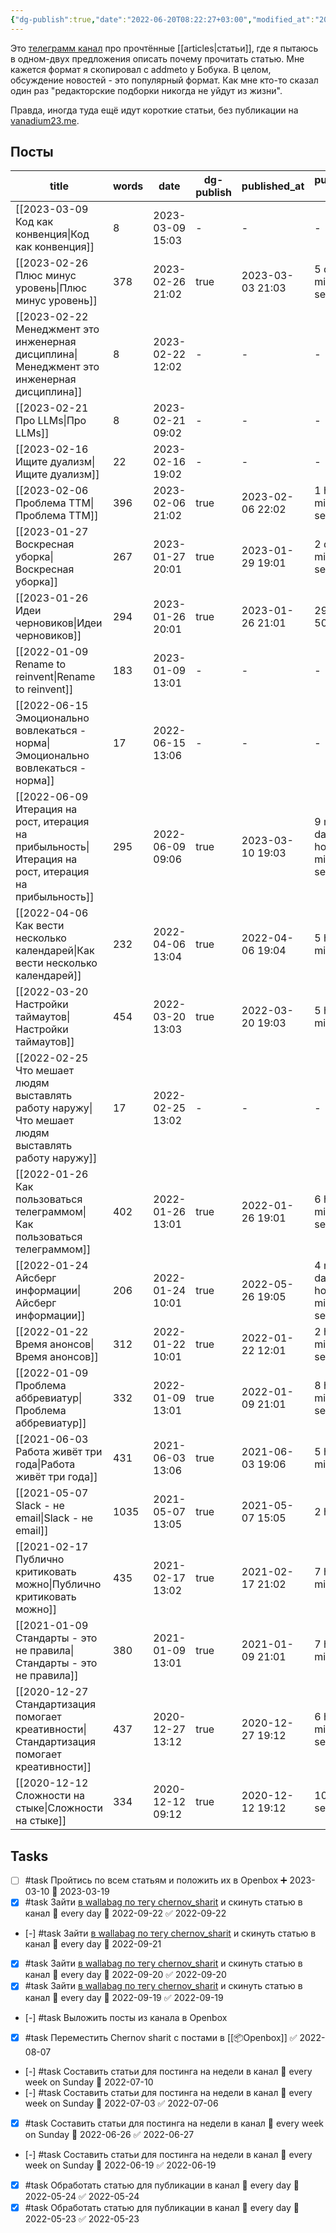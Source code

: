 ```yaml
---
{"dg-publish":true,"date":"2022-06-20T08:22:27+03:00","modified_at":"2023-03-10T17:27:00+04:00","cssClasses":"table-wide","permalink":"/shelves/chernov-sharit/","dgPassFrontmatter":true}
---
```



Это [телеграмм канал](https://t.me/chernov_sharit) про прочтённые [[articles|статьи]], где я пытаюсь в одном-двух предложения описать почему прочитать статью. Мне кажется формат я скопировал с addmeto у Бобука. В целом, обсуждение новостей - это популярный формат. Как мне кто-то сказал один раз "редакторские подборки никогда не уйдут из жизни".

Правда, иногда туда ещё идут короткие статьи, без публикации на [vanadium23.me](https://vanadium23.me/).

## Посты

| title                                                                                                                           | words | date             | dg-publish | published_at     | published_at - date                               |
| ------------------------------------------------------------------------------------------------------------------------------- | ----- | ---------------- | ---------- | ---------------- | ------------------------------------------------- |
| [[2023-03-09 Код как конвенция\|Код как конвенция]]                                                   | 8     | 2023-03-09 15:03 | \-         | \-               | \-                                                |
| [[2023-02-26 Плюс минус уровень\|Плюс минус уровень]]                                                 | 378   | 2023-02-26 21:02 | true       | 2023-03-03 21:03 | 5 days, 19 minutes, 30 seconds                    |
| [[2023-02-22 Менеджмент это инженерная дисциплина\|Менеджмент это инженерная дисциплина]]             | 8     | 2023-02-22 12:02 | \-         | \-               | \-                                                |
| [[2023-02-21 Про LLMs\|Про LLMs]]                                                                     | 8     | 2023-02-21 09:02 | \-         | \-               | \-                                                |
| [[2023-02-16 Ищите дуализм\|Ищите дуализм]]                                                           | 22    | 2023-02-16 19:02 | \-         | \-               | \-                                                |
| [[2023-02-06 Проблема TTM\|Проблема TTM]]                                                             | 396   | 2023-02-06 21:02 | true       | 2023-02-06 22:02 | 1 hour, 43 minutes, 30 seconds                    |
| [[2023-01-27 Воскресная уборка\|Воскресная уборка]]                                                   | 267   | 2023-01-27 20:01 | true       | 2023-01-29 19:01 | 2 days, 1 minute, 23 seconds                      |
| [[2023-01-26 Идеи черновиков\|Идеи черновиков]]                                                       | 294   | 2023-01-26 20:01 | true       | 2023-01-26 21:01 | 29 minutes, 50 seconds                            |
| [[2022-01-09 Rename to reinvent\|Rename to reinvent]]                                                 | 183   | 2023-01-09 13:01 | \-         | \-               | \-                                                |
| [[2022-06-15 Эмоционально вовлекаться - норма\|Эмоционально вовлекаться - норма]]                     | 17    | 2022-06-15 13:06 | \-         | \-               | \-                                                |
| [[2022-06-09 Итерация на рост, итерация на прибыльность\|Итерация на рост, итерация на прибыльность]] | 295   | 2022-06-09 09:06 | true       | 2023-03-10 19:03 | 9 months, 1 day, 10 hours, 22 minutes, 45 seconds |
| [[2022-04-06 Как вести несколько календарей\|Как вести несколько календарей]]                         | 232   | 2022-04-06 13:04 | true       | 2022-04-06 19:04 | 5 hours, 34 minutes                               |
| [[2022-03-20 Настройки таймаутов\|Настройки таймаутов]]                                               | 454   | 2022-03-20 13:03 | true       | 2022-03-20 19:03 | 5 hours, 34 minutes                               |
| [[2022-02-25 Что мешает людям выставлять работу наружу\|Что мешает людям выставлять работу наружу]]   | 17    | 2022-02-25 13:02 | \-         | \-               | \-                                                |
| [[2022-01-26 Как пользоваться телеграммом\|Как пользоваться телеграммом]]                             | 402   | 2022-01-26 13:01 | true       | 2022-01-26 19:01 | 6 hours, 33 minutes, 20 seconds                   |
| [[2022-01-24 Айсберг информации\|Айсберг информации]]                                                 | 206   | 2022-01-24 10:01 | true       | 2022-05-26 19:05 | 4 months, 2 days, 9 hours, 1 minute, 35 seconds   |
| [[2022-01-22 Время анонсов\|Время анонсов]]                                                           | 312   | 2022-01-22 10:01 | true       | 2022-01-22 12:01 | 2 hours, 33 minutes, 20 seconds                   |
| [[2022-01-09 Проблема аббревиатур\|Проблема аббревиатур]]                                             | 332   | 2022-01-09 13:01 | true       | 2022-01-09 21:01 | 8 hours, 33 minutes, 20 seconds                   |
| [[2021-06-03 Работа живёт три года\|Работа живёт три года]]                                           | 431   | 2021-06-03 13:06 | true       | 2021-06-03 19:06 | 5 hours, 34 minutes                               |
| [[2021-05-07 Slack - не email\|Slack - не email]]                                                     | 1035  | 2021-05-07 13:05 | true       | 2021-05-07 15:05 | 2 hours                                           |
| [[2021-02-17 Публично критиковать можно\|Публично критиковать можно]]                                 | 435   | 2021-02-17 13:02 | true       | 2021-02-17 21:02 | 7 hours, 40 minutes                               |
| [[2021-01-09 Стандарты - это не правила\|Стандарты - это не правила]]                                 | 380   | 2021-01-09 13:01 | true       | 2021-01-09 21:01 | 7 hours, 48 minutes                               |
| [[2020-12-27 Стандартизация помогает креативности\|Стандартизация помогает креативности]]             | 437   | 2020-12-27 13:12 | true       | 2020-12-27 19:12 | 6 hours, 33 minutes, 20 seconds                   |
| [[2020-12-12 Cложности на стыке\|Cложности на стыке]]                                                 | 334   | 2020-12-12 09:12 | true       | 2020-12-12 19:12 | 10 hours, 32 seconds                              |


## Tasks

- [ ] #task Пройтись по всем статьям и положить их в Openbox ➕ 2023-03-10 📅 2023-03-19
- [x] #task Зайти [в wallabag по тегу chernov_sharit](http://read.chernov.local/tag/list/chernov-sharit) и скинуть статью в канал 🔁 every day 📅 2022-09-22 ✅ 2022-09-22
- [-] #task Зайти [в wallabag по тегу chernov_sharit](http://read.chernov.local/tag/list/chernov-sharit) и скинуть статью в канал 🔁 every day 📅 2022-09-21 
- [x] #task Зайти [в wallabag по тегу chernov_sharit](http://read.chernov.local/tag/list/chernov-sharit) и скинуть статью в канал 🔁 every day 📅 2022-09-20 ✅ 2022-09-20
- [x] #task Зайти [в wallabag по тегу chernov_sharit](http://read.chernov.local/tag/list/chernov-sharit) и скинуть статью в канал 🔁 every day 📅 2022-09-19 ✅ 2022-09-19
- [-] #task Выложить посты из канала в Openbox
- [x] #task Переместить Chernov sharit с постами в [[📦Openbox]] ✅ 2022-08-07
- [-] #task Составить статьи для постинга на недели в канал 🔁 every week on Sunday 📅 2022-07-10
- [-] #task Составить статьи для постинга на недели в канал 🔁 every week on Sunday 📅 2022-07-03 ✅ 2022-07-06
- [x] #task Составить статьи для постинга на недели в канал 🔁 every week on Sunday 📅 2022-06-26 ✅ 2022-06-27
- [-] #task Составить статьи для постинга на недели в канал 🔁 every week on Sunday 📅 2022-06-19 ✅ 2022-06-19
- [x] #task Обработать статью для публикации в канал 🔁 every day 📅 2022-05-24 ✅ 2022-05-24
- [x] #task Обработать статью для публикации в канал 🔁 every day 📅 2022-05-23 ✅ 2022-05-23
